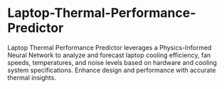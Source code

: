 # Laptop-Thermal-Performance-Predictor
Laptop Thermal Performance Predictor leverages a Physics-Informed Neural Network to analyze and forecast laptop cooling efficiency, fan speeds, temperatures, and noise levels based on hardware and cooling system specifications. Enhance design and performance with accurate thermal insights.
